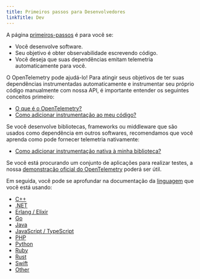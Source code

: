 ```yaml
---
title: Primeiros passos para Desenvolvedores
linkTitle: Dev
---
```


A página [primeiros-passos](..) é para você se:

- Você desenvolve software.
- Seu objetivo é obter observabilidade escrevendo código.
- Você deseja que suas dependências emitam telemetria automaticamente para você.

O OpenTelemetry pode ajudá-lo! Para atingir seus objetivos de ter suas
dependências instrumentadas automaticamente e instrumentar seu próprio código
manualmente com nossa API, é importante entender os seguintes conceitos
primeiro:

- [O que é o OpenTelemetry?](../../what-is-opentelemetry/)
- [Como adicionar instrumentação ao meu código?](../../concepts/instrumentation/code-based/)

Se você desenvolve bibliotecas, frameworks ou middleware que são usados como
dependência em outros softwares, recomendamos que você aprenda como pode
fornecer telemetria nativamente:

- [Como adicionar instrumentação nativa à minha biblioteca?](../../concepts/instrumentation/libraries/)

Se você está procurando um conjunto de aplicações para realizar testes, a nossa
[demonstração oficial do OpenTelemetry](/ecosystem/demo/) poderá ser útil.

Em seguida, você pode se aprofundar na documentação da
[linguagem](../../languages/) que você está usando:

- [C++](../../languages/cpp/)
- [.NET](../../languages/dotnet/)
- [Erlang / Elixir](../../languages/erlang/)
- [Go](../../languages/go/)
- [Java](../../languages/java/)
- [JavaScript / TypeScript](../../languages/js/)
- [PHP](../../languages/php/)
- [Python](../../languages/python/)
- [Ruby](../../languages/ruby/)
- [Rust](../../languages/rust/)
- [Swift](../../languages/swift/)
- [Other](../../languages/other/)
